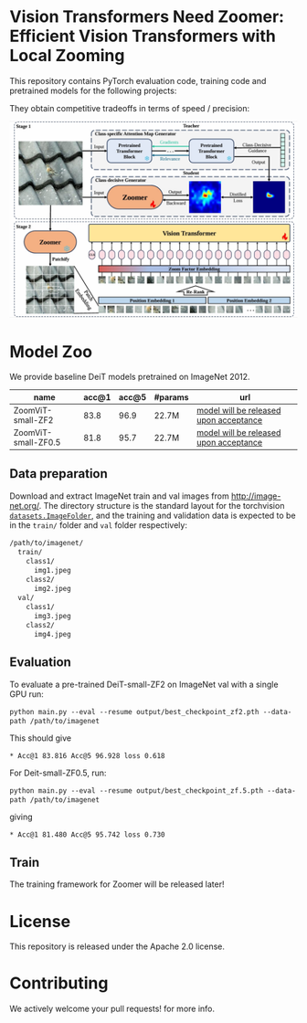 # Vision Transformers Need Zoomer: Efficient Vision Transformers with Local Zooming

This repository contains PyTorch evaluation code, training code and pretrained models for the following projects:

They obtain competitive tradeoffs in terms of speed / precision:

![ZoomViT](ZoomViT.png)



# Model Zoo

We provide baseline DeiT models pretrained on ImageNet 2012.

| name                                  | acc@1 | acc@5 | #params | url                    |
|---------------------------------------|-------|------|---------|------------------------|
| ZoomViT-small-ZF2                     | 83.8  | 96.9 | 22.7M   | [model will be released upon acceptance](https://pan.baidu.com/s/1V-E5rMBkV16L5pEGw-Vs0Q?pwd=heji) |
| ZoomViT-small-ZF0.5                   | 81.8  | 95.7 | 22.7M   | [model will be released upon acceptance](https://pan.baidu.com/s/1Q1BtI0kNA3kdp9t6KLKb4w?pwd=28zg) |

## Data preparation

Download and extract ImageNet train and val images from http://image-net.org/.
The directory structure is the standard layout for the torchvision [`datasets.ImageFolder`](https://pytorch.org/docs/stable/torchvision/datasets.html#imagefolder), and the training and validation data is expected to be in the `train/` folder and `val` folder respectively:

```
/path/to/imagenet/
  train/
    class1/
      img1.jpeg
    class2/
      img2.jpeg
  val/
    class1/
      img3.jpeg
    class2/
      img4.jpeg
```

## Evaluation
To evaluate a pre-trained DeiT-small-ZF2 on ImageNet val with a single GPU run:
```
python main.py --eval --resume output/best_checkpoint_zf2.pth --data-path /path/to/imagenet
```
This should give
```
* Acc@1 83.816 Acc@5 96.928 loss 0.618
```

For Deit-small-ZF0.5, run:
```
python main.py --eval --resume output/best_checkpoint_zf.5.pth --data-path /path/to/imagenet
```
giving
```
* Acc@1 81.480 Acc@5 95.742 loss 0.730
```
## Train
The training framework for Zoomer will be released later!


# License
This repository is released under the Apache 2.0 license.

# Contributing
We actively welcome your pull requests!  for more info.

